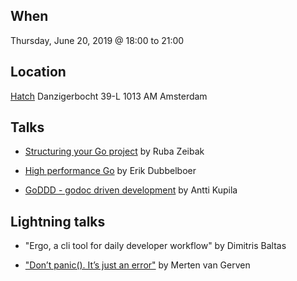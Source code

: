 When
----
Thursday, June 20, 2019 @ 18:00 to 21:00

Location
--------
[Hatch](https://www.hatchstudio.co/)
Danzigerbocht 39-L
1013 AM Amsterdam

Talks
-----

* [Structuring your Go project](structure.pdf) by Ruba Zeibak

* [High performance Go](https://dubbelboer.com/talks/2019-05-20-go-performance-ams/#1) by Erik Dubbelboer

* [GoDDD - godoc driven development](GoDDD.pdf) by Antti Kupila


Lightning talks
---------------

* "Ergo, a cli tool for daily developer workflow" by Dimitris Baltas

* ["Don’t panic(). It’s just an error"](dont-panic-its-just-an-error.pdf) by Merten van Gerven

